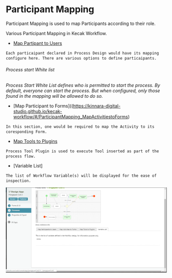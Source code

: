 # Participant Mapping #

Participant Mapping is used to map Participants according to their role.

Various Participant Mapping in Kecak Workflow.

- [Map Partipant to Users](https://kinnara-digital-studio.github.io/kecak-workflow/#/ParticipantMapping_MapParticipanttoUsers) 
```
Each particaipant declared in Process Design would have its mapping configure here. There are various options to define particaipants.
```

###### Process start White list ######

*Process Start White List defines who is permitted to start the process. By default, everyone can start the process.  But when configured, only those found in the mapping will be allowed to do so.*

- [Map Participant to Forms]((https://kinnara-digital-studio.github.io/kecak-workflow/#/ParticipantMapping_MapActivitiestoForms) 

```
In this section, one would be required to map the Activity to its coresponding Form.
```

- [Map Tools to Plugins](https://kinnara-digital-studio.github.io/kecak-workflow/#/ParticipantMapping_MapToolsToPlugins)

```
Process Tool Plugin is used to execute Tool inserted as part of the process flow.
```

- [Variable List]

```
The list of Workflow Variable(s) will be displayed for the ease of inspection.

```

<img src="https://raw.githubusercontent.com/kinnara-digital-studio/kecak-workflow/master/docs/assets/buildingPlugins-variableList.png" alt="buildingPlugins-variableList" />




